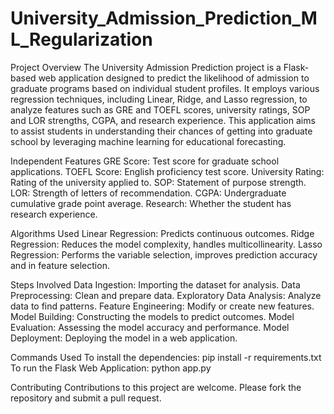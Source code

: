 # University_Admission_Prediction_ML_Regularization

Project Overview
The University Admission Prediction project is a Flask-based web application designed to predict the likelihood of admission to graduate programs based on individual student profiles. It employs various regression techniques, including Linear, Ridge, and Lasso regression, to analyze features such as GRE and TOEFL scores, university ratings, SOP and LOR strengths, CGPA, and research experience. This application aims to assist students in understanding their chances of getting into graduate school by leveraging machine learning for educational forecasting.

Independent Features
GRE Score: Test score for graduate school applications.
TOEFL Score: English proficiency test score.
University Rating: Rating of the university applied to.
SOP: Statement of purpose strength.
LOR: Strength of letters of recommendation.
CGPA: Undergraduate cumulative grade point average.
Research: Whether the student has research experience.

Algorithms Used
Linear Regression: Predicts continuous outcomes.
Ridge Regression: Reduces the model complexity, handles multicollinearity.
Lasso Regression: Performs the variable selection, improves prediction accuracy and in feature selection.

Steps Involved
Data Ingestion: Importing the dataset for analysis.
Data Preprocessing: Clean and prepare data.
Exploratory Data Analysis: Analyze data to find patterns.
Feature Engineering: Modify or create new features.
Model Building: Constructing the models to predict outcomes.
Model Evaluation: Assessing the model accuracy and performance.
Model Deployment: Deploying the model in a web application.

Commands Used
To install the dependencies:
pip install -r requirements.txt
To run the Flask Web Application:
python app.py

Contributing
Contributions to this project are welcome. Please fork the repository and submit a pull request.
